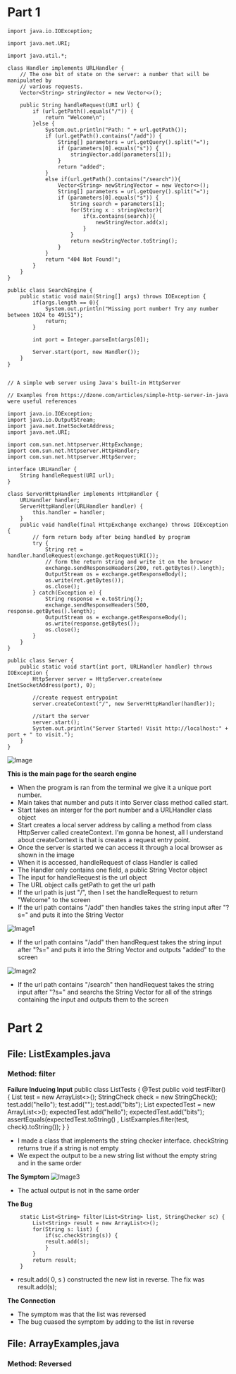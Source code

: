 # Part 1

    import java.io.IOException;

    import java.net.URI;

    import java.util.*;

    class Handler implements URLHandler {
        // The one bit of state on the server: a number that will be manipulated by
        // various requests.
        Vector<String> stringVector = new Vector<>();

        public String handleRequest(URI url) {
            if (url.getPath().equals("/")) {
                return "Welcome\n";
            }else {
                System.out.println("Path: " + url.getPath());
                if (url.getPath().contains("/add")) {
                    String[] parameters = url.getQuery().split("=");
                    if (parameters[0].equals("s")) {
                        stringVector.add(parameters[1]);
                    }
                    return "added";
                }
                else if(url.getPath().contains("/search")){
                    Vector<String> newStringVector = new Vector<>();
                    String[] parameters = url.getQuery().split("=");
                    if (parameters[0].equals("s")) {
                        String search = parameters[1];
                        for(String x : stringVector){
                            if(x.contains(search)){
                                newStringVector.add(x);
                            }
                        }
                        return newStringVector.toString();
                    }
                }
                return "404 Not Found!";
            }
        }
    }

    public class SearchEngine {
        public static void main(String[] args) throws IOException {
            if(args.length == 0){
                System.out.println("Missing port number! Try any number between 1024 to 49151");
                return;
            }

            int port = Integer.parseInt(args[0]);

            Server.start(port, new Handler());
        }
    }

    
    // A simple web server using Java's built-in HttpServer

    // Examples from https://dzone.com/articles/simple-http-server-in-java were useful references

    import java.io.IOException;
    import java.io.OutputStream;
    import java.net.InetSocketAddress;
    import java.net.URI;

    import com.sun.net.httpserver.HttpExchange;
    import com.sun.net.httpserver.HttpHandler;
    import com.sun.net.httpserver.HttpServer;

    interface URLHandler {
        String handleRequest(URI url);
    }

    class ServerHttpHandler implements HttpHandler {
        URLHandler handler;
        ServerHttpHandler(URLHandler handler) {
            this.handler = handler;
        }
        public void handle(final HttpExchange exchange) throws IOException {
            // form return body after being handled by program
            try {
                String ret = handler.handleRequest(exchange.getRequestURI());
                // form the return string and write it on the browser
                exchange.sendResponseHeaders(200, ret.getBytes().length);
                OutputStream os = exchange.getResponseBody();
                os.write(ret.getBytes());
                os.close();
            } catch(Exception e) {
                String response = e.toString();
                exchange.sendResponseHeaders(500, response.getBytes().length);
                OutputStream os = exchange.getResponseBody();
                os.write(response.getBytes());
                os.close();
            }
        }
    }

    public class Server {
        public static void start(int port, URLHandler handler) throws IOException {
            HttpServer server = HttpServer.create(new InetSocketAddress(port), 0);

            //create request entrypoint
            server.createContext("/", new ServerHttpHandler(handler));

            //start the server
            server.start();
            System.out.println("Server Started! Visit http://localhost:" + port + " to visit.");
        }
    }

![Image](/SearchMain.png)

**This is the main page for the search engine**

* When the program is ran from the terminal we give it a unique port number.
* Main takes that number and puts it into Server class method called start.
* Start takes an interger for the port number and a URLHandler class object
* Start creates a local server address by calling a method from class HttpServer called createContext. I'm gonna be honest, all I understand about createContext is that is creates a request entry point.
* Once the server is started we can access it through a local browser as shown in the image
* When it is accessed, handleRequest of class Handler is called
* The Handler only contains one field, a public String Vector object
* The input for handleRequest is the url object
* The URL object calls getPath to get the url path
* If the url path is just "/", then I set the handleRequest to return "Welcome" to the screen
* If the url path contains "/add" then handles takes the string input after "?s=" and puts it into the String Vector

![Image1](/SearchAdd.png)

* If the url path contains "/add" then handRequest takes the string input after "?s=" and puts it into the String Vector and outputs "added" to the screen

![Image2](/SearchSearch.png)

* If the url path contains "/search" then handRequest takes the string input after "?s=" and searchs the String Vector for all of the strings containing the input and outputs them to the screen

# Part 2

## File: ListExamples.java

### Method: filter

**Failure Inducing Input**
    public class ListTests {
        @Test 
        public void testFilter() {
            List<String> test = new ArrayList<>();
            StringCheck check = new StringCheck();
            test.add("hello");
            test.add("");
            test.add("bits");
            List<String> expectedTest = new ArrayList<>();
            expectedTest.add("hello");
            expectedTest.add("bits");
            assertEquals(expectedTest.toString() , ListExamples.filter(test, check).toString());
        }
    }

* I made a class that implements the string checker interface. checkString returns true if a string is not empty
* We expect the output to be a new string list without the empty string and in the same order

**The Symptom**
![Image3](/Listtestfail.png)

* The actual output is not in the same order

**The Bug**
~~~~
    static List<String> filter(List<String> list, StringChecker sc) {
        List<String> result = new ArrayList<>();
        for(String s: list) {
            if(sc.checkString(s)) {
            result.add(s);
            }
        }
        return result;
    }
~~~~

* result.add( 0, s ) constructed the new list in reverse. The fix was result.add(s);

**The Connection**

* The symptom was that the list was reversed
* The bug cuased the symptom by adding to the list in reverse

## File: ArrayExamples,java

### Method: Reversed 